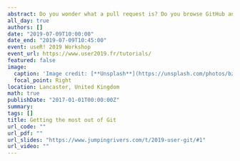 ```yaml
---
abstract: Do you wonder what a pull request is? Do you browse GitHub and see lots of repositories with fancy looking badges, and think, I would like some of them? And what is a git-hook and why should you care? In this tutorial, we'll look at how we can leverage external tools, such as travis, covr, and Docker hub.
all_day: true
authors: []
date: "2019-07-09T10:00:00"
date_end: "2019-07-09T10:45:00"
event: useR! 2019 Workshop
event_url: https://www.user2019.fr/tutorials/
featured: false
image:
  caption: 'Image credit: [**Unsplash**](https://unsplash.com/photos/bzdhc5b3Bxs)'
  focal_point: Right
location: Lancaster, United Kingdom
math: true
publishDate: "2017-01-01T00:00:00Z"
summary:  
tags: []
title: Getting the most out of Git
url_code: ""
url_pdf: ""
url_slides: "https://www.jumpingrivers.com/t/2019-user-git/#1"
url_video: ""
---
```


